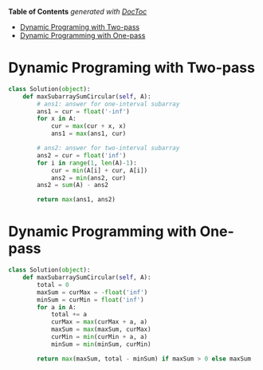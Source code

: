 <!-- START doctoc generated TOC please keep comment here to allow auto update -->
<!-- DON'T EDIT THIS SECTION, INSTEAD RE-RUN doctoc TO UPDATE -->
**Table of Contents**  *generated with [DocToc](https://github.com/thlorenz/doctoc)*

- [Dynamic Programing with Two-pass](#dynamic-programing-with-two-pass)
- [Dynamic Programming with One-pass](#dynamic-programming-with-one-pass)

<!-- END doctoc generated TOC please keep comment here to allow auto update -->

# Dynamic Programing with Two-pass

```python
class Solution(object):
    def maxSubarraySumCircular(self, A):
        # ans1: answer for one-interval subarray
        ans1 = cur = float('-inf')
        for x in A:
            cur = max(cur + x, x)
            ans1 = max(ans1, cur)

        # ans2: answer for two-interval subarray
        ans2 = cur = float('inf')
        for i in range(1, len(A)-1):
            cur = min(A[i] + cur, A[i])
            ans2 = min(ans2, cur)
        ans2 = sum(A) - ans2

        return max(ans1, ans2)
```

# Dynamic Programming with One-pass

```python
class Solution(object):
    def maxSubarraySumCircular(self, A):
        total = 0
        maxSum = curMax = -float('inf')
        minSum = curMin = float('inf')
        for a in A:
            total += a
            curMax = max(curMax + a, a)
            maxSum = max(maxSum, curMax)
            curMin = min(curMin + a, a)
            minSum = min(minSum, curMin)

        return max(maxSum, total - minSum) if maxSum > 0 else maxSum
```
